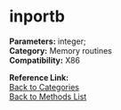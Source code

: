 # inportb

**Parameters:** integer;  
**Category:** Memory routines  
**Compatibility:** X86  

**Reference Link:**  
[Back to Categories](../categories/memory_routines.md)  
[Back to Methods List](../../SUMMARY.md)
